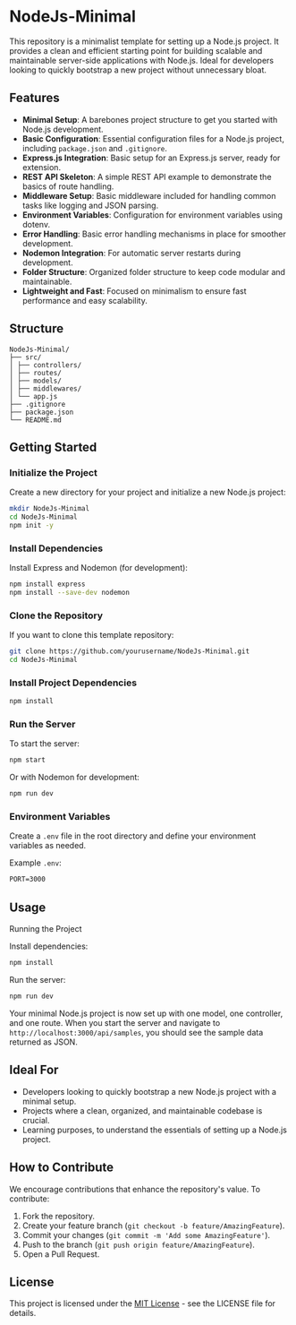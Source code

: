 # NodeJs-Minimal

This repository is a minimalist template for setting up a Node.js project. It provides a clean and efficient starting point for building scalable and maintainable server-side applications with Node.js. Ideal for developers looking to quickly bootstrap a new project without unnecessary bloat.

## Features

- **Minimal Setup**: A barebones project structure to get you started with Node.js development.
- **Basic Configuration**: Essential configuration files for a Node.js project, including `package.json` and `.gitignore`.
- **Express.js Integration**: Basic setup for an Express.js server, ready for extension.
- **REST API Skeleton**: A simple REST API example to demonstrate the basics of route handling.
- **Middleware Setup**: Basic middleware included for handling common tasks like logging and JSON parsing.
- **Environment Variables**: Configuration for environment variables using dotenv.
- **Error Handling**: Basic error handling mechanisms in place for smoother development.
- **Nodemon Integration**: For automatic server restarts during development.
- **Folder Structure**: Organized folder structure to keep code modular and maintainable.
- **Lightweight and Fast**: Focused on minimalism to ensure fast performance and easy scalability.

## Structure

```
NodeJs-Minimal/
├── src/
│ ├── controllers/
│ ├── routes/
│ ├── models/
│ ├── middlewares/
│ └── app.js
├── .gitignore
├── package.json
└── README.md
```

## Getting Started

### Initialize the Project

Create a new directory for your project and initialize a new Node.js project:

```sh
mkdir NodeJs-Minimal
cd NodeJs-Minimal
npm init -y
```

### Install Dependencies

Install Express and Nodemon (for development):

```sh
npm install express
npm install --save-dev nodemon
```

### Clone the Repository

If you want to clone this template repository:

```sh
git clone https://github.com/yourusername/NodeJs-Minimal.git
cd NodeJs-Minimal
```

### Install Project Dependencies

```sh
npm install
```

### Run the Server

To start the server:

```sh
npm start
```

Or with Nodemon for development:

```sh
npm run dev
```

### Environment Variables

Create a `.env` file in the root directory and define your environment variables as needed.

Example `.env`:

```txt
PORT=3000
```

## Usage

Running the Project

Install dependencies:

```sh
npm install
```

Run the server:

```sh
npm run dev
```

Your minimal Node.js project is now set up with one model, one controller, and one route. When you start the server and navigate to `http://localhost:3000/api/samples`, you should see the sample data returned as JSON.

## Ideal For

- Developers looking to quickly bootstrap a new Node.js project with a minimal setup.
- Projects where a clean, organized, and maintainable codebase is crucial.
- Learning purposes, to understand the essentials of setting up a Node.js project.

## How to Contribute

We encourage contributions that enhance the repository's value. To contribute:

1. Fork the repository.
2. Create your feature branch (`git checkout -b feature/AmazingFeature`).
3. Commit your changes (`git commit -m 'Add some AmazingFeature'`).
4. Push to the branch (`git push origin feature/AmazingFeature`).
5. Open a Pull Request.

## License

This project is licensed under the [MIT License](LICENSE) - see the LICENSE file for details.
